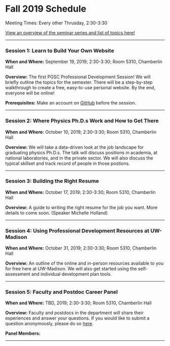 # Fall 2019 Schedule

Meeting Times: Every other Thrusday, 2:30-3:30

[View an overview of the seminar series and list of topics here!](https://github.com/rmorgan10/UWMadisonPGSC-PD/blob/master/Meetings/Meeting_1/Overview.pdf) 

---

### Session 1: Learn to Build Your Own Website

__When and Where:__ September 19, 2019; 2:30-3:30; Room 5310, Chamberlin Hall

__Overview:__ The first PGSC Professional Development Session! We will briefly outline the topics for the semester.
There will be a step-by-step walkthrough to create a free, easy-to-use personal website. 
By the end, everyone will be online!

__Prerequisites:__ Make an account on [GitHub](https://github.com/) before the session.

---

### Session 2: Where Physics Ph.D.s Work and How to Get There

__When and Where:__ October 10, 2019; 2:30-3:30; Room 5310, Chamberlin Hall

__Overview:__ We will take a data-driven look at the job landscape for graduating physics Ph.D.s.
The talk will discuss positions in academia, at national laboratories, and in the private sector.
We will also discuss the typical skillset and track record of people in those postions.

---

### Session 3: Building the Right Resume

__When and Where:__ October 17, 2019; 2:30-3:30; Room 5310, Chamberlin Hall

__Overview:__ A guide to writing the right resume for the job you want. 
More details to come soon. 
(Speaker Michelle Holland)

---

### Session 4: Using Professional Development Resources at UW-Madison

__When and Where:__ October 31, 2019; 2:30-3:30; Room 5310, Chamberlin Hall

__Overview:__ An outline of the online and in-person resources available to you for free here at UW-Madison.
We will also get started using the self-assessment and individual development plan tools.

---

### Session 5: Faculty and Postdoc Career Panel

__When and Where:__ TBD, 2019; 2:30-3:30; Room 5310, Chamberlin Hall

__Overview:__ Faculty and postdocs in the department will share their experiences and answer your questions.
If you would like to submit a question anonymously, please do so [here](https://docs.google.com/forms/d/e/1FAIpQLSfV4vteyW_3-xF3oJhp-4wF0V6TOHJHkU2mx0azfoTRMcImrQ/viewform?usp=sf_link).

__Panel Members:__

---
